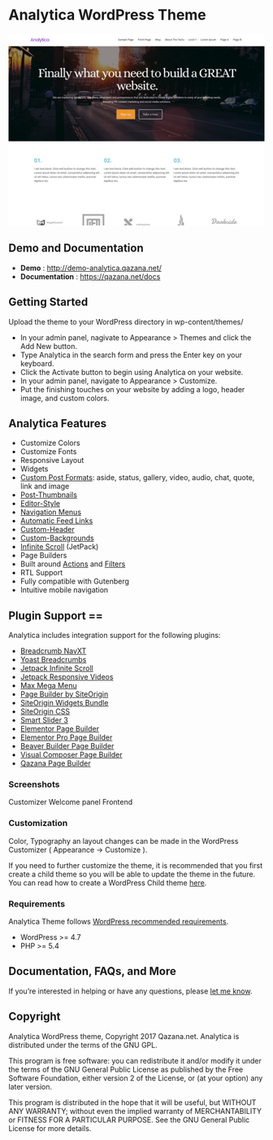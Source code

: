 # Analytica WordPress Theme

<img src="https://github.com/FrankM1/analytica/raw/master/screenshot.jpg">

## Demo and Documentation
* **Demo** : http://demo-analytica.qazana.net/
* **Documentation** : https://qazana.net/docs

## Getting Started
Upload the theme to your WordPress directory in wp-content/themes/

* In your admin panel, nagivate to Appearance > Themes and click the Add New button.
* Type Analytica in the search form and press the Enter key on your keyboard.
* Click the Activate button to begin using Analytica on your website.
* In your admin panel, navigate to Appearance > Customize.
* Put the finishing touches on your website by adding a logo, header image, and custom colors.

## Analytica Features
* Customize Colors
* Customize Fonts
* Responsive Layout
* Widgets
* [Custom Post Formats](http://codex.wordpress.org/Post_Formats): aside, status, gallery, video, audio, chat, quote, link and image
* [Post-Thumbnails](http://codex.wordpress.org/Post_Thumbnails)
* [Editor-Style](http://codex.wordpress.org/Function_Reference/add_editor_style)
* [Navigation Menus](http://codex.wordpress.org/Navigation_Menus)
* [Automatic Feed Links](http://codex.wordpress.org/Automatic_Feed_Links)
* [Custom-Header](http://codex.wordpress.org/Custom_Headers)
* [Custom-Backgrounds](http://codex.wordpress.org/Custom_Backgrounds)
* [Infinite Scroll](http://jetpack.me/support/infinite-scroll/) (JetPack)
* Page Builders
* Built around [Actions](https://codex.wordpress.org/Glossary#Action) and [Filters](https://codex.wordpress.org/Glossary#Filter)
* RTL Support
* Fully compatible with Gutenberg
* Intuitive mobile navigation

## Plugin Support ==

Analytica includes integration support for the following plugins:

* [Breadcrumb NavXT](https://wordpress.org/plugins/breadcrumb-navxt/)
* [Yoast Breadcrumbs](https://wordpress.org/plugins/wordpress-seo/)
* [Jetpack Infinite Scroll](https://jetpack.com/support/infinite-scroll/)
* [Jetpack Responsive Videos](https://jetpack.com/support/responsive-videos/)
* [Max Mega Menu](https://wordpress.org/plugins/megamenu/)
* [Page Builder by SiteOrigin](https://wordpress.org/plugins/siteorigin-panels/)
* [SiteOrigin Widgets Bundle](https://wordpress.org/plugins/so-widgets-bundle/)
* [SiteOrigin CSS](https://wordpress.org/plugins/so-css/)
* [Smart Slider 3](https://wordpress.org/plugins/smart-slider-3/)
* [Elementor Page Builder](https://wordpress.org/plugins/elementor/)
* [Elementor Pro Page Builder](https://wordpress.org/plugins/elementor/)
* [Beaver Builder Page Builder](https://www.wpbeaverbuilder.com)
* [Visual Composer Page Builder](https://www.wpbakery.com)
* [Qazana Page Builder](https://www.qazana.net)

### Screenshots
 Customizer
 Welcome panel
 Frontend

### Customization
Color, Typography an layout changes can be made in the WordPress Customizer ( Appearance -> Customize ).

If you need to further customize the theme, it is recommended that you first create a child theme so you will be able to update the theme in the future. You can read how to create a WordPress Child theme [here](http://codex.wordpress.org/Child_Themes).

### Requirements

Analytica Theme follows [WordPress recommended requirements](https://wordpress.org/about/requirements/).

- WordPress >= 4.7
- PHP >= 5.4

## Documentation, FAQs, and More

If you’re interested in helping or have any questions, please [let me know](https://qazana.net/contact-us).

## Copyright

Analytica WordPress theme, Copyright 2017 Qazana.net. Analytica is distributed under the terms of the GNU GPL.

This program is free software: you can redistribute it and/or modify it under the terms of the GNU General Public License as published by the Free Software Foundation, either version 2 of the License, or (at your option) any later version.

This program is distributed in the hope that it will be useful, but WITHOUT ANY WARRANTY; without even the implied warranty of MERCHANTABILITY or FITNESS FOR A PARTICULAR PURPOSE. See the GNU General Public License for more details.
